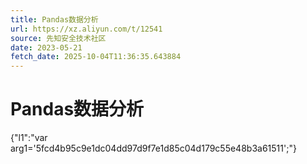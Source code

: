 ```yaml
---
title: Pandas数据分析
url: https://xz.aliyun.com/t/12541
source: 先知安全技术社区
date: 2023-05-21
fetch_date: 2025-10-04T11:36:35.643884
---
```


# Pandas数据分析

{"l1":"var arg1='5fcd4b95c9e1dc04dd97d9f7e1d85c04d179c55e48b3a61511';"}